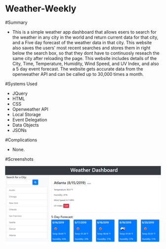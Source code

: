 # Weather-Weekly

#Summary

- This is a simple weather app dashboard that allows esers to search for the weather in any city in the world and return current data for that city, and a Five day forecast of the weather data in that city. This website also saves the users' most recent searches and stores them in right below the search box, so that they dont have to continuosly reseach the same city after reloading the page. This website includes details of the City, Time, Temperature, Humidity, Wind Speed, and UV Index, and also a 5 day event forecast. The website gets accurate data from the openweather API and can be called up to 30,000 times a month. 

#Systems Used

- JQuery
- HTML
- CSS
- Openweather API
- Local Storage
- Event Delegation
- Data Objects
- JSONs

#Complications

- None.

#Screenshots

![Screenshot of the Weather Dashboard](/scrsht1.png)